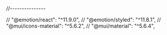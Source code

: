 
//---------------

  // "@emotion/react": "^11.9.0",
    // "@emotion/styled": "^11.8.1",
    // "@mui/icons-material": "^5.6.2",
    // "@mui/material": "^5.6.4",